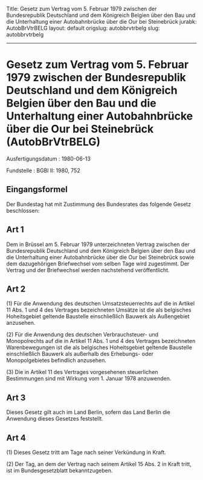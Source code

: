 Title: Gesetz zum Vertrag vom 5. Februar 1979 zwischen der Bundesrepublik Deutschland
  und dem Königreich Belgien über den Bau und die Unterhaltung einer Autobahnbrücke
  über die Our bei Steinebrück
jurabk: AutobBrVtrBELG
layout: default
origslug: autobbrvtrbelg
slug: autobbrvtrbelg

---

# Gesetz zum Vertrag vom 5. Februar 1979 zwischen der Bundesrepublik Deutschland und dem Königreich Belgien über den Bau und die Unterhaltung einer Autobahnbrücke über die Our bei Steinebrück (AutobBrVtrBELG)

Ausfertigungsdatum
:   1980-06-13

Fundstelle
:   BGBl II: 1980, 752



## Eingangsformel

Der Bundestag hat mit Zustimmung des Bundesrates das folgende Gesetz
beschlossen:


## Art 1

Dem in Brüssel am 5. Februar 1979 unterzeichneten Vertrag zwischen der
Bundesrepublik Deutschland und dem Königreich Belgien über den Bau und
die Unterhaltung einer Autobahnbrücke über die Our bei Steinebrück
sowie dem dazugehörigen Briefwechsel vom selben Tage wird zugestimmt.
Der Vertrag und der Briefwechsel werden nachstehend veröffentlicht.


## Art 2

(1) Für die Anwendung des deutschen Umsatzsteuerrechts auf die in
Artikel 11 Abs. 1 und 4 des Vertrages bezeichneten Umsätze ist die als
belgisches Hoheitsgebiet geltende Baustelle einschließlich Bauwerk als
Außengebiet anzusehen.

(2) Für die Anwendung des deutschen Verbrauchsteuer- und Monopolrechts
auf die in Artikel 11 Abs. 1 und 4 des Vertrages bezeichneten
Warenbewegungen ist die als belgisches Hoheitsgebiet geltende
Baustelle einschließlich Bauwerk als außerhalb des Erhebungs- oder
Monopolgebietes befindlich anzusehen.

(3) Die in Artikel 11 des Vertrages vorgesehenen steuerlichen
Bestimmungen sind mit Wirkung vom 1. Januar 1978 anzuwenden.


## Art 3

Dieses Gesetz gilt auch im Land Berlin, sofern das Land Berlin die
Anwendung dieses Gesetzes feststellt.


## Art 4

(1) Dieses Gesetz tritt am Tage nach seiner Verkündung in Kraft.

(2) Der Tag, an dem der Vertrag nach seinem Artikel 15 Abs. 2 in Kraft
tritt, ist im Bundesgesetzblatt bekanntzugeben.

